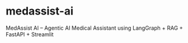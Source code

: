 # medassist-ai
MedAssist AI – Agentic AI Medical Assistant using LangGraph + RAG + FastAPI + Streamlit
